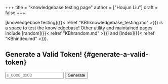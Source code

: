 +++
title = "knowledgebase testing page"
author = ["Houjun Liu"]
draft = false
+++

[knowledgebase testing]({{< relref "KBhknowledgebase_testing.md" >}}) is a space to test the knowledgebase! Other utility and maintained pages include [random]({{< relref "KBhrandom.md" >}}) and [Index]({{< relref "KBhindex.md" >}}).


## Generate a Valid Token! {#generate-a-valid-token}


<input id="code" placeholder="s_0000_0x03"></input> <button id="generate">Generate</button>

<script>
    function sumDigits(n) {
        let sum = 0;
        while (n) {
            digit = n % 10;
            sum += digit;
            n = (n - digit) / 10;
        }
        return sum;
    }
    function getRandomInt(min, max) {
        min = Math.ceil(min);
        max = Math.floor(max);
        return Math.floor(Math.random() * (max - min) + min); // The maximum is exclusive and the minimum is inclusive
    }


    $("#generate").click(() => {
        let digits = getRandomInt(1000, 9999);
        let sumVal = sumDigits(digits);
        let mod18_str = (sumVal % 50117).toString(16);
        $("#code").val(`s_${digits}_${mod18_str}`);
    })
</script>